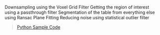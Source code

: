 

Downsampling using the Voxel Grid Filter
Getting the region of interest using a passthrough filter
Segmentation of the table from everything else using Ransac Plane Fitting
Reducing noise using statistical outlier filter

> [Python Sample Code](https://github.com/mithi/point-cloud-filter)